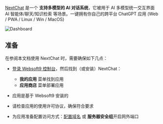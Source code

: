[NextChat](https://nextchat.dev) 是一个 **支持多模型的 AI 对话系统**，它被用于 AI 多模型统一交互界面 AI 智能体/聊天/知识检索  等场景。一键拥有你自己的跨平台 ChatGPT 应用 (Web / PWA / Linux / Win / MacOS)


![Dashboard](https://libs.websoft9.com/Websoft9/DocsPicture/zh/nextchat/nextchat-gui-websoft9.png)


## 准备

在参阅本文档使用 NextChat 时，需要确保如下几点：

- [登录 Websoft9 控制台](./login-console)，然后找到（或安装）NextChat：
  - **我的应用** 菜单找到应用 
  - **应用商店** 菜单部署应用

- 应用是基于 Websoft9 安装的

- 请检查应用的使用许可协议，确保符合要求


- 为应用准备配置访问方式：[配置域名](./domain-set) 或 **服务器安全组**开启网外端口